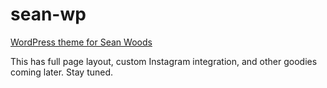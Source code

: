 # sean-wp
[WordPress theme for Sean Woods](https://paulmakesthe.net/sean/)

This has full page layout, custom Instagram integration, and other goodies coming later. Stay tuned.
